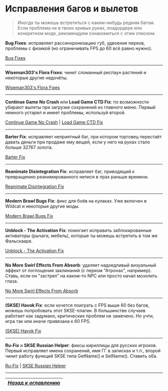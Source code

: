 # Исправления багов и вылетов

> Иногда ты можешь встретиться с каким-нибудь редким багом. Если проблема не в твоих кривых руках, лоадордере или конкретном моде, рекомендуем ознакомиться с этим списком.

**Bug Fixes**: исправляет рассинхронизацию губ, удвоение перков, проблемы с физикой (но ограничивать FPS до 60 всё равно нужно).

[Bug Fixes](http://www.nexusmods.com/skyrim/mods/76747/?)

------

**Wiseman303's Flora Fixes**: чинит сломанный респаун растений и некоторые другие недочёты.

[Wiseman303's Flora Fixes](http://www.nexusmods.com/skyrim/mods/70656/?)

------

**Continue Game No Crash** или **Load Game CTD Fix**: по возможности убирают вылеты при загрузке сохранений из главного меню. Первый немного устарел и имеет проблемы, используй второй.

[Continue Game No Crash](http://www.nexusmods.com/skyrim/mods/78557/?) | [Load Game CTD Fix](http://www.nexusmods.com/skyrim/mods/85443/?)

------

**Barter Fix**: исправляет неприятный баг, при котором торговец перестаёт давать деньги при продаже ему вещей, если у него на руках стало больше 32767 золота.

[Barter Fix](http://www.nexusmods.com/skyrim/mods/85285/?)

------

**Reanimate Disintegration Fix**: исправляет баг, приводящий к превращению реанимированного непися в прах раньше времени.

[Reanimate Disintegration Fix](http://www.nexusmods.com/skyrim/mods/74213/?)

------

**Modern Brawl Bugs Fix**: фикс для боёв на кулаках. Уже включен в Wildcat и некоторые другие моды.

[Modern Brawl Bugs Fix](http://www.nexusmods.com/skyrim/mods/77465/?)

------

**Unblock - The Activation Fix**: помогает исправить заблокированные активаторы (рычаги, мебель), которые ты можешь встретить в том же Фальскааре.

[Unblock - The Activation Fix](http://www.nexusmods.com/skyrim/mods/56797/?)

------

**No More Swirl Effects From Absorb**: удаляет надоедливый визуальный эффект от поглощения заклинаний (с перком "Атронах", например). Ставь, если он "застрял" на каком-то NPC или просто начал мозолить глаза.

[No More Swirl Effects From Absorb](https://www.nexusmods.com/skyrim/mods/77848/?)

------

**(SKSE) Havok Fix**: если хочется поиграть с FPS выше 60 без багов, можешь попробовать этот SKSE-плагин. В большинстве случаев работает как задумано, критических проблем не замечено. Но учти, игра так или иначе привязана к 60 FPS.

[(SKSE) Havok Fix](https://www.nexusmods.com/skyrim/mods/91598/?)

------

**Ru-Fix** и **SKSE Russian Helper**: фиксы кириллицы для русских игроков. Первый исправляет имена сохранений, имя ГГ в записках и т.п., второй чинит работу функций SKSE типа GetName() и SetName(). Ставить оба.

[Ru-Fix](http://tes.riotpixels.com/mods/skyrim/patches/ru-fix.shtml) | [SKSE Russian Helper](http://tes.riotpixels.com/mods/skyrim/patches/ru-fix-names.shtml)

------

|[*Назад к оглавлению*](../01_Оглавление.md)|
|:---:|
